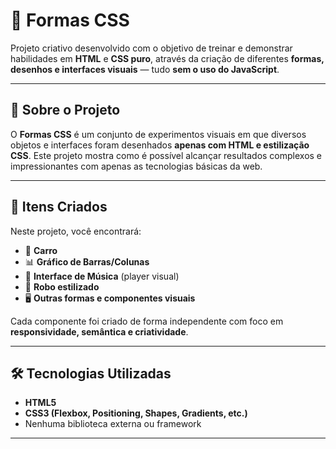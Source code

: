 # 🎨 Formas CSS

Projeto criativo desenvolvido com o objetivo de treinar e demonstrar habilidades em **HTML** e **CSS puro**, através da criação de diferentes **formas, desenhos e interfaces visuais** — tudo **sem o uso do  JavaScript**.

---

## 🧩 Sobre o Projeto

O **Formas CSS** é um conjunto de experimentos visuais em que diversos objetos e interfaces foram desenhados **apenas com HTML e estilização CSS**. Este projeto mostra como é possível alcançar resultados complexos e impressionantes com apenas as tecnologias básicas da web.

---

## 🎯 Itens Criados

Neste projeto, você encontrará:

- 🚗 **Carro**  
- 📊 **Gráfico de Barras/Colunas**  
- 🎵 **Interface de Música** (player visual)  
- 🤖 **Robo estilizado**  
- 🖥️ **Outras formas e componentes visuais**

Cada componente foi criado de forma independente com foco em **responsividade, semântica e criatividade**.

---

## 🛠️ Tecnologias Utilizadas

- **HTML5**
- **CSS3 (Flexbox, Positioning, Shapes, Gradients, etc.)**
- Nenhuma biblioteca externa ou framework

---




